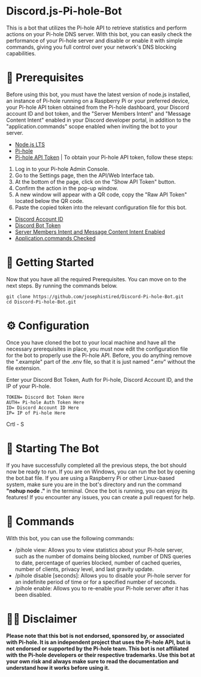 # Discord.js-Pi-hole-Bot
This is a bot that utilizes the Pi-hole API to retrieve statistics and perform actions on your Pi-hole DNS server. With this bot, you can easily check the performance of your Pi-hole server and disable or enable it with simple commands, giving you full control over your network's DNS blocking capabilities.


# 🔧 Prerequisites
Before using this bot, you must have the latest version of node.js installed, an instance of Pi-hole running on a Raspberry Pi or your preferred device, your Pi-hole API token obtained from the Pi-hole dashboard, your Discord account ID and bot token, and the "Server Members Intent" and "Message Content Intent" enabled in your Discord developer portal, in addition to the "application.commands" scope enabled when inviting the bot to your server.

* [Node.js LTS](https://nodejs.org/en/)
* [Pi-hole](https://docs.pi-hole.net/main/basic-install/)
* [Pi-hole API Token](https://user-images.githubusercontent.com/65987360/215274165-f55ecf0c-f566-462d-bd4e-839d8416a5a4.png) 
| To obtain your Pi-hole API token, follow these steps:
1. Log in to your Pi-hole Admin Console.
2. Go to the Settings page, then the API/Web Interface tab.
3. At the bottom of the page, click on the "Show API Token" button.
4. Confirm the action in the pop-up window.
5. A new window will appear with a QR code, copy the "Raw API Token" located below the QR code.
6. Paste the copied token into the relevant configuration file for this bot.
* [Discord Account ID](https://www.businessinsider.com/guides/tech/discord-id)
* [Discord Bot Token](https://discord.com/developers/applications)
* [Server Members Intent and Message Content Intent Enabled](https://autocode.com/discord/threads/what-are-discord-privileged-intents-and-how-do-i-enable-them-tutorial-0c3f9977/)
* [Application.commands Checked](https://user-images.githubusercontent.com/65987360/215274052-ea7c0c8d-505d-43f8-b16a-1673bdffe032.png)

# 💫 Getting Started
Now that you have all the required Prerequisites. You can move on to the next steps. By running the commands below.

```
git clone https://github.com/josephistired/Discord-Pi-hole-Bot.git
cd Discord-Pi-hole-Bot.git
```

# ⚙️ Configuration
Once you have cloned the bot to your local machine and have all the necessary prerequisites in place, you must now edit the configuration file for the bot to properly use the Pi-hole API. Before, you do anything remove the ".example" part of the .env file, so that it is just named ".env" without the file extension.

Enter your Discord Bot Token, Auth for Pi-hole, Discord Account ID, and the IP of your Pi-hole.

``` 
TOKEN= Discord Bot Token Here
AUTH= Pi-hole Auth Token Here
ID= Discord Account ID Here
IP= IP of Pi-hole Here
```

Crtl - S

# 🎊 Starting The Bot

If you have successfully completed all the previous steps, the bot should now be ready to run. If you are on Windows, you can run the bot by opening the bot.bat file. If you are using a Raspberry Pi or other Linux-based system, make sure you are in the bot's directory and run the command **"nohup node ."**  in the terminal. Once the bot is running, you can enjoy its features! If you encounter any issues, you can create a pull request for help.


# 💬 Commands

With this bot, you can use the following commands:

   *  /pihole view: Allows you to view statistics about your Pi-hole server, such as the number of domains being blocked, number of DNS queries to date, percentage of queries blocked, number of cached queries, number of clients, privacy level, and last gravity update.
 *    /pihole disable [seconds]: Allows you to disable your Pi-hole server for an indefinite period of time or for a specified number of seconds.
  *   /pihole enable: Allows you to re-enable your Pi-hole server after it has been disabled.

# 🤚🏻 Disclaimer
**Please note that this bot is not endorsed, sponsored by, or associated with Pi-hole. It is an independent project that uses the Pi-hole API, but is not endorsed or supported by the Pi-hole team. This bot is not affiliated with the Pi-hole developers or their respective trademarks. Use this bot at your own risk and always make sure to read the documentation and understand how it works before using it.**
